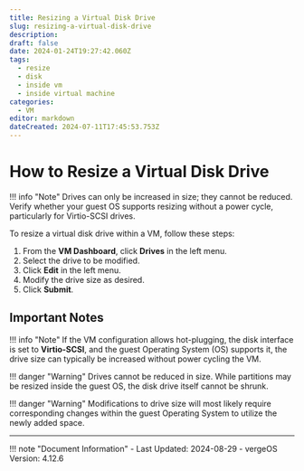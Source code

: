 ```yaml
---
title: Resizing a Virtual Disk Drive
slug: resizing-a-virtual-disk-drive
description: 
draft: false
date: 2024-01-24T19:27:42.060Z
tags:
  - resize
  - disk
  - inside vm
  - inside virtual machine
categories:
  - VM
editor: markdown
dateCreated: 2024-07-11T17:45:53.753Z
---
```


# How to Resize a Virtual Disk Drive

!!! info "Note"
    Drives can only be increased in size; they cannot be reduced. Verify whether your guest OS supports resizing without a power cycle, particularly for Virtio-SCSI drives.

To resize a virtual disk drive within a VM, follow these steps:

1. From the **VM Dashboard**, click **Drives** in the left menu.
2. Select the drive to be modified.
3. Click **Edit** in the left menu.
4. Modify the drive size as desired.
5. Click **Submit**.

## Important Notes

!!! info "Note"
    If the VM configuration allows hot-plugging, the disk interface is set to **Virtio-SCSI**, and the guest Operating System (OS) supports it, the drive size can typically be increased without power cycling the VM.

!!! danger "Warning"
    Drives cannot be reduced in size. While partitions may be resized inside the guest OS, the disk drive itself cannot be shrunk.

!!! danger "Warning"
    Modifications to drive size will most likely require corresponding changes within the guest Operating System to utilize the newly added space.

---

!!! note "Document Information"
    - Last Updated: 2024-08-29
    - vergeOS Version: 4.12.6
